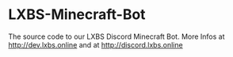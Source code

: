 # LXBS-Minecraft-Bot
The source code to our LXBS Discord Minecraft Bot. More Infos at http://dev.lxbs.online and at http://discord.lxbs.online
